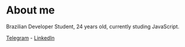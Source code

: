 # About me

Brazilian Developer Student, 24 years old, currently studing JavaScript.

[Telegram](https://t.me/srotimismo) - [LinkedIn](https://www.linkedin.com/in/lucas-vieira-84a619181/)
